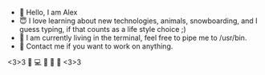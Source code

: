 - 👋 Hello, I am Alex  
- :innocent: I love learning about new technologies, animals, snowboarding, and I guess typing, if that counts as a life style choice ;) 
- 💞️ I am currently living in the terminal, feel free to pipe me to /usr/bin.
- :iphone: Contact me if you want to work on anything.


<3>3 :penguin: :computer: :iphone: :see_no_evil: 🙉 <3>3

